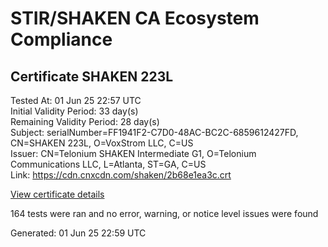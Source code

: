 # STIR/SHAKEN CA Ecosystem Compliance

## Certificate SHAKEN 223L

Tested At: 01 Jun 25 22:57 UTC\
Initial Validity Period: 33 day(s)\
Remaining Validity Period: 28 day(s)\
Subject: serialNumber=FF1941F2-C7D0-48AC-BC2C-6859612427FD, CN=SHAKEN 223L, O=VoxStrom LLC, C=US\
Issuer: CN=Telonium SHAKEN Intermediate G1, O=Telonium Communications LLC, L=Atlanta, ST=GA, C=US\
Link: https://cdn.cnxcdn.com/shaken/2b68e1ea3c.crt

[View certificate details](https://x509.io/?cert=MIIDIzCCAsigAwIBAgIRAN%2Bz7%2F0SVrW%2F1KBMCdPGbbkwCgYIKoZIzj0EAwIwfDELMAkGA1UEBhMCVVMxCzAJBgNVBAgMAkdBMRAwDgYDVQQHDAdBdGxhbnRhMSQwIgYDVQQKDBtUZWxvbml1bSBDb21tdW5pY2F0aW9ucyBMTEMxKDAmBgNVBAMMH1RlbG9uaXVtIFNIQUtFTiBJbnRlcm1lZGlhdGUgRzEwHhcNMjUwNTI3MTcwOTQyWhcNMjUwNjI4MjMwMDAwWjBpMQswCQYDVQQGEwJVUzEVMBMGA1UEChMMVm94U3Ryb20gTExDMRQwEgYDVQQDEwtTSEFLRU4gMjIzTDEtMCsGA1UEBRMkRkYxOTQxRjItQzdEMC00OEFDLUJDMkMtNjg1OTYxMjQyN0ZEMFkwEwYHKoZIzj0CAQYIKoZIzj0DAQcDQgAEAKmyI7jgQfNi0vtLPD1Ow2rT071%2FGn3NI6qfUGUGAZgVmuBvHkSR5b1yQbxrCXELC8JWiycgFvABUtbp3EdoAaOCATwwggE4MA4GA1UdDwEB%2FwQEAwIHgDAMBgNVHRMBAf8EAjAAMB0GA1UdDgQWBBTBnnDpRc5qbVlGeXeYJffYCMNMtjAfBgNVHSMEGDAWgBSqJLv%2FFHVAeS2Hb%2BgNQXfKu82IsDAXBgNVHSAEEDAOMAwGCmCGSAGG%2FwkBAQQwgaYGA1UdHwSBnjCBmzCBmKA6oDiGNmh0dHBzOi8vYXV0aGVudGljYXRlLWFwaS5pY29uZWN0aXYuY29tL2Rvd25sb2FkL3YxL2NybKJapFgwVjEUMBIGA1UEBxMLQnJpZGdld2F0ZXIxCzAJBgNVBAgTAk5KMRMwEQYDVQQDEwpTVEktUEEgQ1JMMQswCQYDVQQGEwJVUzEPMA0GA1UEChMGU1RJLVBBMBYGCCsGAQUFBwEaBAowCKAGFgQyMjNMMAoGCCqGSM49BAMCA0kAMEYCIQC2iLqKJG9nkBUELjLTWwwPYh81XIbrleKyZf5ys4xDogIhAMA6rPKPLNF%2BCUPoiSkMtbQDQSzPq2gKxK3N6s6GaXv6)

164 tests were ran and no error, warning, or notice level issues were found


Generated: 01 Jun 25 22:59 UTC